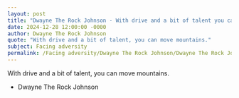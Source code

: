 ```yaml
---
layout: post
title: "Dwayne The Rock Johnson - With drive and a bit of talent you can"
date: 2024-12-28 12:00:00 -0000
author: Dwayne The Rock Johnson
quote: "With drive and a bit of talent, you can move mountains."
subject: Facing adversity
permalink: /Facing adversity/Dwayne The Rock Johnson/Dwayne The Rock Johnson - With drive and a bit of talent you can
---
```


With drive and a bit of talent, you can move mountains.

- Dwayne The Rock Johnson
